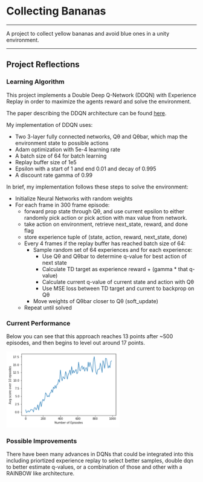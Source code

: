 # **Collecting Bananas** 

---

A project to collect yellow bananas and avoid blue ones in a unity environment.

---

## Project Reflections

### Learning Algorithm

This project implements a Double Deep Q-Network (DDQN) with Experience Replay in order to maximize the agents reward and solve the environment. 

The paper describing the DDQN architecture can be found [here](https://arxiv.org/abs/1509.06461).

My implementation of DDQN uses:

* Two 3-layer fully connected networks, Qθ and Qθbar, which map the environment state to possible actions
* Adam optimization with 5e-4 learning rate
* A batch size of 64 for batch learning
* Replay buffer size of 1e5
* Epsilon with a start of 1 and end 0.01 and decay of 0.995
* A discount rate gamma of 0.99

In brief, my implementation follows these steps to solve the environment:

* Initialize Neural Networks with random weights
* For each frame in 300 frame episode:
  * forward prop state through Qθ, and use current epsilon to either randomly pick action or pick action with max value from network.
  * take action on environment, retrieve next_state, reward, and done flag
  * store experience tuple of (state, action, reward, next_state, done)
  * Every 4 frames if the replay buffer has reached batch size of 64:
      * Sample random set of 64 experiences and for each experience:
          * Use Qθ and Qθbar to determine q-value for best action of next state
          * Calculate TD target as experience reward + (gamma * that q-value)
          * Calculate current q-value of current state and action with Qθ
          * Use MSE loss between TD target and current to backprop on Qθ
      * Move weights of Qθbar closer to Qθ (soft_update)
  * Repeat until solved

### Current Performance

Below you can see that this approach reaches 13 points after ~500 episodes, and then begins to level out around 17 points.

<img src="./results.png" alt="input" width="300px"/>

### Possible Improvements

There have been many advances in DQNs that could be integrated into this including priortized experience replay to select better samples, double dqn to better estimate q-values, or a combination of those and other with a RAINBOW like architecture. 